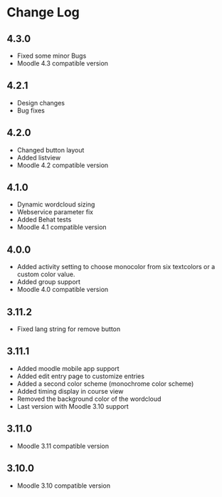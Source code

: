 # Change Log

## 4.3.0
* Fixed some minor Bugs
* Moodle 4.3 compatible version

## 4.2.1
* Design changes
* Bug fixes

## 4.2.0
* Changed button layout
* Added listview
* Moodle 4.2 compatible version

## 4.1.0
* Dynamic wordcloud sizing
* Webservice parameter fix
* Added Behat tests
* Moodle 4.1 compatible version

## 4.0.0
* Added activity setting to choose monocolor from six textcolors or a custom color value.
* Added group support
* Moodle 4.0 compatible version

## 3.11.2
* Fixed lang string for remove button

## 3.11.1
* Added moodle mobile app support
* Added edit entry page to customize entries
* Added a second color scheme (monochrome color scheme)
* Added timing display in course view
* Removed the background color of the wordcloud
* Last version with Moodle 3.10 support

## 3.11.0
* Moodle 3.11 compatible version

## 3.10.0
* Moodle 3.10 compatible version